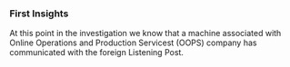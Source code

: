 ### First Insights

At this point in the investigation we know that a machine associated with Online Operations and Production Servicest (OOPS) company has communicated with the foreign Listening Post.
